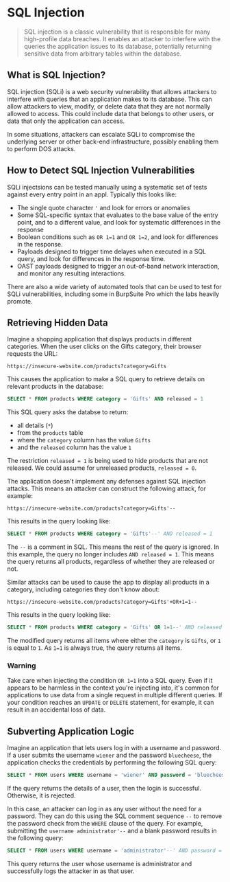 # SQL Injection
> SQL injection is a classic vulnerability that is responsible for many high-profile data breaches. It enables an attacker to interfere with the queries the application issues to its database, potentially returning sensitive data from arbitrary tables within the database.

## What is SQL Injection?
SQL injection (SQLi) is a web security vulnerability that allows attackers to interfere with queries that an application makes to its database. This can allow attackers to view, modify, or delete data that they are not normally allowed to access. This could include data that belongs to other users, or data that only the application can access.

In some situations, attackers can escalate SQLi to compromise the underlying server or other back-end infrastructure, possibly enabling them to perform DOS attacks.

## How to Detect SQL Injection Vulnerabilities
SQLi injectsions can be tested manually using a systematic set of tests against every entry point in an appl. Typically this looks like:

- The single quote character `'` and look for errors or anomalies
- Some SQL-specific syntax that evaluates to the base value of the entry point, and to a different value, and look for systematic differences in the response
- Boolean conditions such as `OR 1=1` and `OR 1=2`, and look for differences in the response.
- Payloads designed to trigger time delayes when executed in a SQL query, and look for differences in the response time.
- OAST payloads designed to trigger an out-of-band network interaction, and monitor any resulting interactions.

There are also a wide variety of automated tools that can be used to test for SQLi vulnerabilities, including some in BurpSuite Pro which the labs heavily promote.

## Retrieving Hidden Data
Imagine a shopping application that displays products in different categories. When the user clicks on the Gifts category, their browser requests the URL:

```http
https://insecure-website.com/products?category=Gifts

```

This causes the application to make a SQL query to retrieve details on relevant products in the database:

```sql
SELECT * FROM products WHERE category = 'Gifts' AND released = 1
```

This SQL query asks the databse to return:

- all details (`*`)
- from the `products` table
- where the `category` column has the value `Gifts`
- and the `released` column has the value `1`

The restriction `released = 1` is being used to hide products that are not released. We could assume for unreleased products, `released = 0`.

The application doesn't implement any defenses against SQL injection attacks. This means an attacker can construct the following attack, for example:

```http
https://insecure-website.com/products?category=Gifts'--
```

This results in the query looking like:

```sql
SELECT * FROM products WHERE category = 'Gifts'--' AND released = 1
```

The `--` is a comment in SQL. This means the rest of the query is ignored. In this example, the query no longer includes `AND released = 1`. This means the query returns all products, regardless of whether they are released or not.

Similar attacks can be used to cause the app to display all products in a category, including categories they don't know about:

```http
https://insecure-website.com/products?category=Gifts'+OR+1=1--
```

This results in the query looking like:

```sql
SELECT * FROM products WHERE category = 'Gifts' OR 1=1--' AND released = 1
```

The modified query returns all items where either the `category` is `Gifts`, or `1` is equal to `1`. As `1=1` is always true, the query returns all items.

### Warning
Take care when injecting the condition `OR 1=1` into a SQL query. Even if it appears to be harmless in the context you're injecting into, it's common for applications to use data from a single request in multiple different queries. If your condition reaches an `UPDATE` or `DELETE` statement, for example, it can result in an accidental loss of data.

## Subverting Application Logic
Imagine an application that lets users log in with a username and password. If a user submits the username `wiener` and the password `bluecheese`, the application checks the credentials by performing the following SQL query:

```sql
SELECT * FROM users WHERE username = 'wiener' AND password = 'bluecheese'
```

If the query returns the details of a user, then the login is successful. Otherwise, it is rejected.

In this case, an attacker can log in as any user without the need for a password. They can do this using the SQL comment sequence `--` to remove the password check from the `WHERE` clause of the query. For example, submitting the `username administrator'--` and a blank password results in the following query:

```sql
SELECT * FROM users WHERE username = 'administrator'--' AND password = ''
```

This query returns the user whose username is administrator and successfully logs the attacker in as that user.